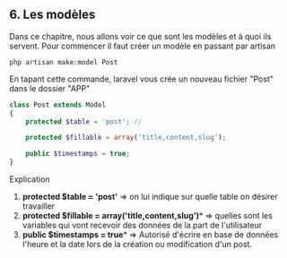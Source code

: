 ## 6. Les modèles
Dans ce chapitre, nous allons voir ce que sont les modèles et à quoi ils servent.
Pour commencer il faut créer un modèle en passant par artisan

```LINUX
php artisan make:model Post
```
En tapant cette commande, laravel vous crée un nouveau fichier "Post" dans le dossier "APP"

```PHP
class Post extends Model
{
    protected $table = 'post'; //

    protected $fillable = array('title,content,slug'); 

    public $timestamps = true;
}
```

Explication

1. **protected $table = 'post'** => on lui indique sur quelle table on désirer travailler
2. **protected $fillable = array('title,content,slug')*** => quelles sont les variables qui vont recevoir des données de la part de l'utilisateur
3. **public $timestamps = true*** => Autorisé d'écrire en base de données l'heure et la date lors de la création ou modification d'un post.
